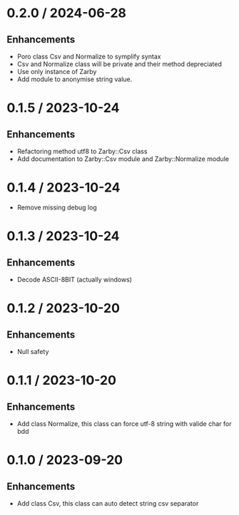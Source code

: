 # 0.2.0 / 2024-06-28

## Enhancements

* Poro class Csv and Normalize to symplify syntax
* Csv and Normalize class will be private and their method depreciated
* Use only instance of Zarby
* Add module to anonymise string value.

# 0.1.5 / 2023-10-24

## Enhancements

* Refactoring method utf8 to Zarby::Csv class
* Add documentation to Zarby::Csv module and Zarby::Normalize module

# 0.1.4 / 2023-10-24

* Remove missing debug log

# 0.1.3 / 2023-10-24

## Enhancements

* Decode ASCII-8BIT (actually windows)

# 0.1.2 / 2023-10-20

## Enhancements

* Null safety

# 0.1.1 / 2023-10-20

## Enhancements

* Add class Normalize, this class can force utf-8 string with valide char for bdd

# 0.1.0 / 2023-09-20

## Enhancements

* Add class Csv, this class can auto detect string csv separator